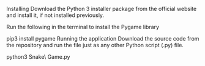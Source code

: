 Installing
Download the Python 3 installer package from the official website and install it, if not installed previously.

Run the following in the terminal to install the Pygame library

pip3 install pygame
Running the application
Download the source code from the repository and run the file just as any other Python script (.py) file.

python3 Snake\ Game.py